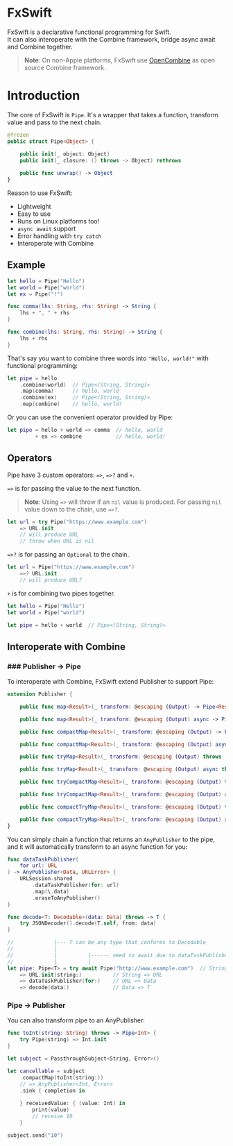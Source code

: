 # FxSwift

FxSwift is a declarative functional programming for Swift.  
It can also interoperate with the Combine framework, bridge async await and Combine together.

> **Note**: On non-Apple platforms, FxSwift use [OpenCombine](https://github.com/OpenCombine/OpenCombine) as open source Combine framework.

# Introduction

The core of FxSwift is `Pipe`. It's a wrapper that takes a function, transform value and pass to the next chain.

```swift
@frozen
public struct Pipe<Object> {

    public init(_ object: Object)
    public init(_ closure: () throws -> Object) rethrows
    
    public func unwrap() -> Object
}
```

Reason to use FxSwift:

- Lightweight
- Easy to use
- Runs on Linux platforms too!
- `async await` support
- Error handling with `try catch`
- Interoperate with Combine

## Example

```swift
let hello = Pipe("Hello")
let world = Pipe("world")
let ex = Pipe("!")

func comma(lhs: String, rhs: String) -> String {
    lhs + ", " + rhs
}

func combine(lhs: String, rhs: String) -> String {
    lhs + rhs
}
```
That's say you want to combine three words into `"Hello, world!"` with functional programming:

```swift
let pipe = hello
    .combine(world)  // Pipe<(String, String)>
    .map(comma)      // hello, world
    .combine(ex)     // Pipe<(String, String)>
    .map(combine)    // hello, world!
```

Or you can use the convenient operator provided by Pipe:

```swift
let pipe = hello + world => comma  // hello, world
         + ex => combine           // hello, world!
```

## Operators

Pipe have 3 custom operators: `=>`, `=>?` and `+`.

`=>` is for passing the value to the next function.

> **Note**: Using `=>` will throw if an `nil` value is produced. For passing `nil` value down to the chain, use `=>?`.

```swift
let url = try Pipe("https://www.example.com")
    => URL.init
    // will produce URL
    // throw when URL is nil
```

`=>?` is for passing an `Optional` to the chain.

```swift
let url = Pipe("https://www.example.com")
    =>? URL.init
    // will produce URL?
```

`+` is for combining two pipes together.

```swift
let hello = Pipe("Hello")
let world = Pipe("world")

let pipe = hello + world  // Pipe<(String, String)>
```

## Interoperate with Combine

### ### Publisher -> Pipe

To interoperate with Combine, FxSwift extend Publisher to support Pipe:

```swift
extension Publisher {

    public func map<Result>(_ transform: @escaping (Output) -> Pipe<Result>) -> Publishers.Map<Self, Result>

    public func map<Result>(_ transform: @escaping (Output) async -> Pipe<Result>) async -> Publishers.FlatMap<Future<Result, Failure>, Self>

    public func compactMap<Result>(_ transform: @escaping (Output) -> Pipe<Result?>) -> Publishers.CompactMap<Self, Result>

    public func compactMap<Result>(_ transform: @escaping (Output) async -> Pipe<Result?>) -> Publishers.CompactMap<Publishers.FlatMap<Future<Result?, Failure>, Self>, Result>

    public func tryMap<Result>(_ transform: @escaping (Output) throws -> Pipe<Result>) -> Publishers.TryMap<Self, Result>

    public func tryMap<Result>(_ transform: @escaping (Output) async throws -> Pipe<Result>) -> AnyPublisher<Result, Error>

    public func tryCompactMap<Result>(_ transform: @escaping (Output) throws -> Pipe<Result?>) -> Publishers.TryCompactMap<Self, Result>

    public func tryCompactMap<Result>(_ transform: @escaping (Output) async throws -> Pipe<Result?>) -> AnyPublisher<Result, Error>

    public func compactTryMap<Result>(_ transform: @escaping (Output) throws -> Pipe<Result?>) -> Publishers.CompactMap<Self, Result>

    public func compactTryMap<Result>(_ transform: @escaping (Output) async throws -> Pipe<Result?>) -> Publishers.CompactMap<Publishers.FlatMap<Future<Result?, Failure>, Self>, Result>
}
```

You can simply chain a function that returns an `AnyPublisher` to the pipe, and it will automatically transform to an async function for you:

```swift
func dataTaskPublisher(
    for url: URL
) -> AnyPublisher<Data, URLError> {
    URLSession.shared
        .dataTaskPublisher(for: url)
        .map(\.data)
        .eraseToAnyPublisher()
}

func decode<T: Decodable>(data: Data) throws -> T {
    try JSONDecoder().decode(T.self, from: data)
}

//             |--- T can be any type that conforms to Decodable
//             |
//             |          |------ need to await due to dataTaskPublisher(for:)
//             |          |
let pipe: Pipe<T> = try await Pipe("http://www.example.com")  // String
    => URL.init(string:)          // String => URL
    => dataTaskPublisher(for:)    // URL => Data
    => decode(data:)              // Data => T
```

### Pipe -> Publisher

You can also transform pipe to an AnyPublisher:

```swift
func toInt(string: String) throws -> Pipe<Int> {
    try Pipe(string) => Int.init
}

let subject = PassthroughSubject<String, Error>()

let cancellable = subject
    .compactMap(toInt(string:))
    // => AnyPublisher<Int, Error>
    .sink { completion in
        
    } receivedValue: { (value: Int) in
        print(value)
        // receive 10
    }

subject.send("10")
```
